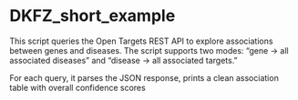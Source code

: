 # DKFZ_short_example


This script queries the Open Targets REST API to explore associations between genes and diseases. The script supports two modes: 
“gene → all associated diseases” and “disease → all associated targets.” 

For each query, it parses the JSON response, prints a clean association table with overall confidence scores
